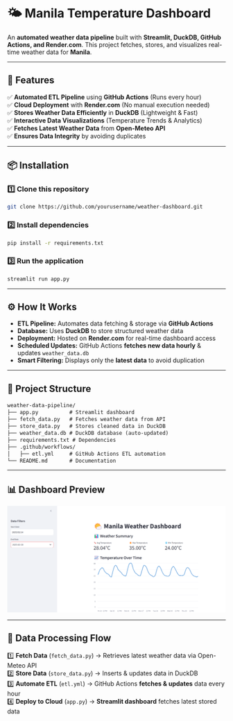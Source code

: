 # 🌤️ Manila Temperature Dashboard

An **automated weather data pipeline** built with **Streamlit, DuckDB, GitHub Actions, and Render.com**. This project fetches, stores, and visualizes real-time weather data for **Manila**.

---

## 🚀 Features
✅ **Automated ETL Pipeline** using **GitHub Actions** (Runs every hour)  
✅ **Cloud Deployment** with **Render.com** (No manual execution needed)  
✅ **Stores Weather Data Efficiently** in **DuckDB** (Lightweight & Fast)  
✅ **Interactive Data Visualizations** (Temperature Trends & Analytics)  
✅ **Fetches Latest Weather Data** from **Open-Meteo API**  
✅ **Ensures Data Integrity** by avoiding duplicates  

---

## 📦 Installation

### **1️⃣ Clone this repository**
```sh
git clone https://github.com/yourusername/weather-dashboard.git
```

### **2️⃣ Install dependencies**
```sh
pip install -r requirements.txt
```

### **3️⃣ Run the application**
```sh
streamlit run app.py
```

---

## ⚙️ How It Works
- **ETL Pipeline:** Automates data fetching & storage via **GitHub Actions**  
- **Database:** Uses **DuckDB** to store structured weather data  
- **Deployment:** Hosted on **Render.com** for real-time dashboard access  
- **Scheduled Updates:** GitHub Actions **fetches new data hourly** & updates `weather_data.db`  
- **Smart Filtering:** Displays only the **latest data** to avoid duplication  

---

## 📂 Project Structure
```
weather-data-pipeline/
├── app.py          # Streamlit dashboard
├── fetch_data.py   # Fetches weather data from API
├── store_data.py   # Stores cleaned data in DuckDB
├── weather_data.db # DuckDB database (auto-updated)
├── requirements.txt # Dependencies
├── .github/workflows/
│   ├── etl.yml     # GitHub Actions ETL automation
└── README.md       # Documentation
```

---

## 📊 Dashboard Preview
![Dashboard Preview](https://github.com/bubblybit23/weather-data-pipeline/blob/main/dashboard_preview.png)

---

## 🔄 Data Processing Flow
1️⃣ **Fetch Data** (`fetch_data.py`) → Retrieves latest weather data via Open-Meteo API  
2️⃣ **Store Data** (`store_data.py`) → Inserts & updates data in DuckDB  
3️⃣ **Automate ETL** (`etl.yml`) → GitHub Actions **fetches & updates** data every hour  
4️⃣ **Deploy to Cloud** (`app.py`) → **Streamlit dashboard** fetches latest stored data  
